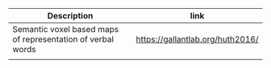 | Description                                                 | link                             |
| ----------------------------------------------------------- | -------------------------------- |
| Semantic voxel based maps of representation of verbal words | https://gallantlab.org/huth2016/ |
|                                                             |                                  |
